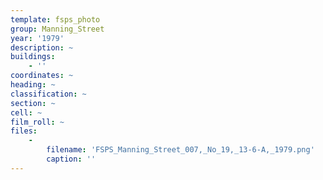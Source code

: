 ```yaml
---
template: fsps_photo
group: Manning_Street
year: '1979'
description: ~
buildings:
    - ''
coordinates: ~
heading: ~
classification: ~
section: ~
cell: ~
film_roll: ~
files:
    -
        filename: 'FSPS_Manning_Street_007,_No_19,_13-6-A,_1979.png'
        caption: ''
---
```

